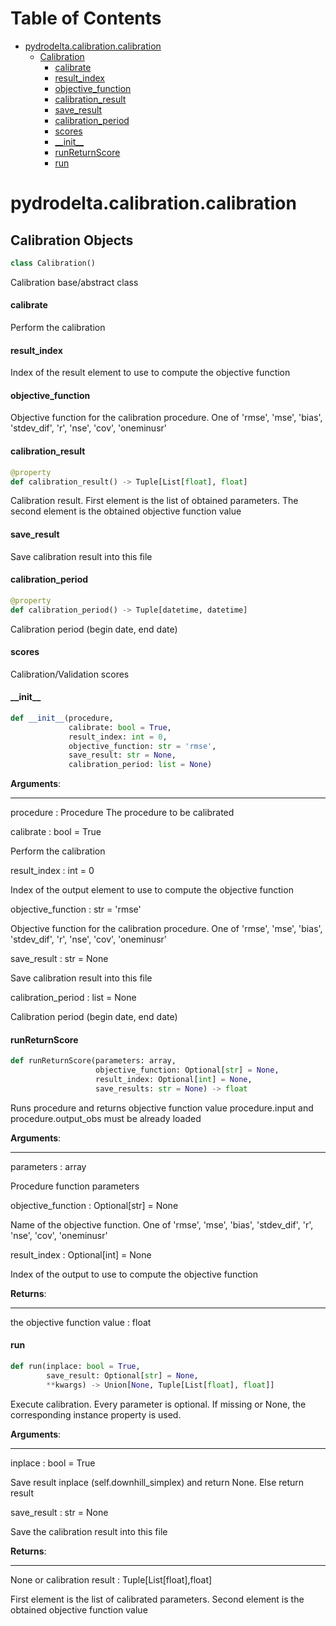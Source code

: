 # Table of Contents

* [pydrodelta.calibration.calibration](#pydrodelta.calibration.calibration)
  * [Calibration](#pydrodelta.calibration.calibration.Calibration)
    * [calibrate](#pydrodelta.calibration.calibration.Calibration.calibrate)
    * [result\_index](#pydrodelta.calibration.calibration.Calibration.result_index)
    * [objective\_function](#pydrodelta.calibration.calibration.Calibration.objective_function)
    * [calibration\_result](#pydrodelta.calibration.calibration.Calibration.calibration_result)
    * [save\_result](#pydrodelta.calibration.calibration.Calibration.save_result)
    * [calibration\_period](#pydrodelta.calibration.calibration.Calibration.calibration_period)
    * [scores](#pydrodelta.calibration.calibration.Calibration.scores)
    * [\_\_init\_\_](#pydrodelta.calibration.calibration.Calibration.__init__)
    * [runReturnScore](#pydrodelta.calibration.calibration.Calibration.runReturnScore)
    * [run](#pydrodelta.calibration.calibration.Calibration.run)

<a id="pydrodelta.calibration.calibration"></a>

# pydrodelta.calibration.calibration

<a id="pydrodelta.calibration.calibration.Calibration"></a>

## Calibration Objects

```python
class Calibration()
```

Calibration base/abstract class

<a id="pydrodelta.calibration.calibration.Calibration.calibrate"></a>

#### calibrate

Perform the calibration

<a id="pydrodelta.calibration.calibration.Calibration.result_index"></a>

#### result\_index

Index of the result element to use to compute the objective function

<a id="pydrodelta.calibration.calibration.Calibration.objective_function"></a>

#### objective\_function

Objective function for the calibration procedure. One of 'rmse', 'mse', 'bias', 'stdev_dif', 'r', 'nse', 'cov', 'oneminusr'

<a id="pydrodelta.calibration.calibration.Calibration.calibration_result"></a>

#### calibration\_result

```python
@property
def calibration_result() -> Tuple[List[float], float]
```

Calibration result. First element is the list of obtained parameters. The second element is the obtained objective function value

<a id="pydrodelta.calibration.calibration.Calibration.save_result"></a>

#### save\_result

Save calibration result into this file

<a id="pydrodelta.calibration.calibration.Calibration.calibration_period"></a>

#### calibration\_period

```python
@property
def calibration_period() -> Tuple[datetime, datetime]
```

Calibration period (begin date, end date)

<a id="pydrodelta.calibration.calibration.Calibration.scores"></a>

#### scores

Calibration/Validation scores

<a id="pydrodelta.calibration.calibration.Calibration.__init__"></a>

#### \_\_init\_\_

```python
def __init__(procedure,
             calibrate: bool = True,
             result_index: int = 0,
             objective_function: str = 'rmse',
             save_result: str = None,
             calibration_period: list = None)
```

**Arguments**:

  -----------
  procedure : Procedure
  The procedure to be calibrated
  
  calibrate : bool = True
  
  Perform the calibration
  
  result_index : int = 0
  
  Index of the output element to use to compute the objective function
  
  objective_function : str = 'rmse'
  
  Objective function for the calibration procedure. One of 'rmse', 'mse', 'bias', 'stdev_dif', 'r', 'nse', 'cov', 'oneminusr'
  
  save_result : str = None
  
  Save calibration result into this file
  
  calibration_period : list = None
  
  Calibration period (begin date, end date)

<a id="pydrodelta.calibration.calibration.Calibration.runReturnScore"></a>

#### runReturnScore

```python
def runReturnScore(parameters: array,
                   objective_function: Optional[str] = None,
                   result_index: Optional[int] = None,
                   save_results: str = None) -> float
```

Runs procedure and returns objective function value
procedure.input and procedure.output_obs must be already loaded

**Arguments**:

  -----------
  parameters : array
  
  Procedure function parameters
  
  objective_function : Optional[str] = None
  
  Name of the objective function. One of 'rmse', 'mse', 'bias', 'stdev_dif', 'r', 'nse', 'cov', 'oneminusr'
  
  result_index : Optional[int] = None
  
  Index of the output to use to compute the objective function
  

**Returns**:

  --------
  the objective function value : float

<a id="pydrodelta.calibration.calibration.Calibration.run"></a>

#### run

```python
def run(inplace: bool = True,
        save_result: Optional[str] = None,
        **kwargs) -> Union[None, Tuple[List[float], float]]
```

Execute calibration. Every parameter is optional. If missing or None, the corresponding instance property is used.

**Arguments**:

  -----------
  inplace : bool = True
  
  Save result inplace (self.downhill_simplex) and return None. Else return result
  
  save_result : str = None
  
  Save the calibration result into this file
  

**Returns**:

  --------
  None or calibration result : Tuple[List[float],float]
  
  First element is the list of calibrated parameters. Second element is the obtained objective function value

